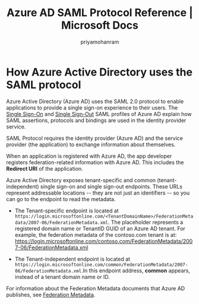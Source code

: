 ﻿---
title: Azure AD SAML Protocol Reference | Microsoft Docs
description: This article provides an overview of the Single Sign-On and Single Sign-Out SAML profiles in Azure Active Directory.
services: active-directory
documentationcenter: .net
author: priyamohanram
manager: mbaldwin
editor: ''

ms.assetid: 88125cfc-45c1-448b-9903-a629d8f31b01
ms.service: active-directory
ms.workload: identity
ms.tgt_pltfrm: na
ms.devlang: na
ms.topic: article
ms.date: 01/07/2017
ms.author: priyamo

ms.reviewer: asteen
ms.custom: iamfeature=Applications
---
# How Azure Active Directory uses the SAML protocol
Azure Active Directory (Azure AD) uses the SAML 2.0 protocol to enable applications to provide a single sign-on experience to their users. The [Single Sign-On](active-directory-single-sign-on-protocol-reference.md) and [Single Sign-Out](active-directory-single-sign-out-protocol-reference.md) SAML profiles of Azure AD explain how SAML assertions, protocols and bindings are used in the identity provider service.

SAML Protocol requires the identity provider (Azure AD) and the service provider (the application) to exchange information about themselves.

When an application is registered with Azure AD, the app developer registers federation-related information with Azure AD. This includes the **Redirect URI** of the application.

Azure Active Directory exposes tenant-specific and common (tenant-independent) single sign-on and single sign-out endpoints. These URLs represent addressable locations -- they are not just an identifiers -- so you can go to the endpoint to read the metadata.

* The Tenant-specific endpoint is located at `https://login.microsoftonline.com/<TenantDomainName>/FederationMetadata/2007-06/FederationMetadata.xml`.  The <TenantDomainName> placeholder represents a registered domain name or TenantID GUID of an Azure AD tenant. For example, the federation metadata of the contoso.com tenant is at: https://login.microsoftonline.com/contoso.com/FederationMetadata/2007-06/FederationMetadata.xml

* The Tenant-independent endpoint is located at
  `https://login.microsoftonline.com/common/FederationMetadata/2007-06/FederationMetadata.xml`.In this endpoint address, **common** appears, instead of a tenant domain name or ID.

For information about the Federation Metadata documents that Azure AD publishes, see [Federation Metadata](active-directory-federation-metadata.md).

